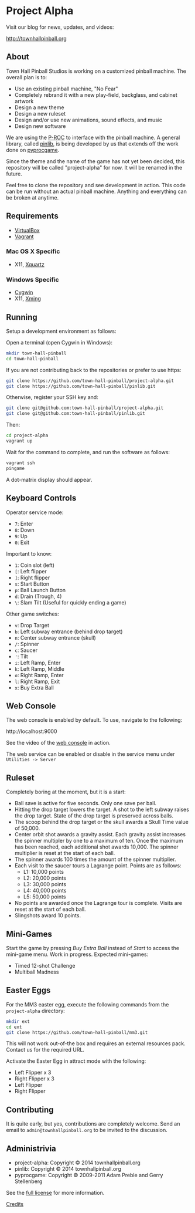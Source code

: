 # Project Alpha

Visit our blog for news, updates, and videos:

http://townhallpinball.org

## About

Town Hall Pinball Studios is working on a customized pinball machine. The
overall plan is to:

* Use an existing pinball machine, "No Fear"
* Completely rebrand it with a new play-field, backglass, and cabinet artwork
* Design a new theme
* Design a new ruleset
* Design and/or use new animations, sound effects, and music
* Design new software

We are using the [P-ROC](http://www.pinballcontrollers.com/index.php/products/p-roc)
to interface with the pinball machine. A general library, called
[pinlib](https://github.com/town-hall-pinball/pinlib), is being developed
by us that extends off the work done on
[pyprocgame](https://github.com/preble/pyprocgame).

Since the theme and the name of the game has not yet been decided,
this repository will be called "project-alpha" for now. It will be renamed
in the future.

Feel free to clone the repository and see development in action. This code
can be run without an actual pinball machine. Anything and everything can be
broken at anytime.

## Requirements

* [VirtualBox](https://www.virtualbox.org/)
* [Vagrant](https://www.vagrantup.com/)

### Mac OS X Specific

* X11, [Xquartz](http://xquartz.macosforge.org/trac/wiki)

### Windows Specific

* [Cygwin](https://www.cygwin.com)
* X11, [Xming](https://sourceforge.net/projects/xming/files/latest/download)

## Running

Setup a development environment as follows:

Open a terminal (open Cygwin in Windows):

```bash
mkdir town-hall-pinball
cd town-hall-pinball
```

If you are not contributing back to the repositories or prefer to use https:
```bash
git clone https://github.com/town-hall-pinball/project-alpha.git
git clone https://github.com/town-hall-pinball/pinlib.git
```

Otherwise, register your SSH key and:
```bash
git clone git@github.com:town-hall-pinball/project-alpha.git
git clone git@github.com:town-hall-pinball/pinlib.git
```

Then:
``` bash
cd project-alpha
vagrant up
```

Wait for the command to complete, and run the software as follows:

```bash
vagrant ssh
pingame
```

A dot-matrix display should appear.

## Keyboard Controls

Operator service mode:

* ``7``: Enter
* ``8``: Down
* ``9``: Up
* ``0``: Exit

Important to know:

* ``1``: Coin slot (left)
* ``[``: Left flipper
* ``]``: Right flipper
* ``s``: Start Button
* ``p``: Ball Launch Button
* ``d``: Drain (Trough, 4)
* ``\``: Slam Tilt (Useful for quickly ending a game)

Other game switches:

* ``v``: Drop Target
* ``b``: Left subway entrance (behind drop target)
* ``n``: Center subway entrance (skull)
* ``/``: Spinner
* ``c``: Saucer
* ``'``: Tilt
* ``i``: Left Ramp, Enter
* ``k``: Left Ramp, Middle
* ``o``: Right Ramp, Enter
* ``l``: Right Ramp, Exit
* ``x``: Buy Extra Ball

## Web Console

The web console is enabled by default. To use, navigate to the following:

http://localhost:9000

See the video of the
[web console](https://www.youtube.com/watch?v=--j8BTRcH3A)
in action.

The web service can be enabled or disable in the service menu under
``Utilities -> Server``

## Ruleset

Completely boring at the moment, but it is a start:

* Ball save is active for five seconds. Only one save per ball.
* Hitting the drop target lowers the target. A shot to the left subway raises
the drop target. State of the drop target is preserved across balls.
* The scoop behind the drop target or the skull awards a Skull Time
value of 50,000.
* Center orbit shot awards a gravity assist. Each gravity assist increases the
spinner multipler by one to a maximum of ten. Once the maximum has been
reached, each additional shot awards 10,000. The spinner multiplier is reset
at the start of each ball.
* The spinner awards 100 times the amount of the spinner multiplier.
* Each visit to the saucer tours a Lagrange point. Points are as follows:
  * L1: 10,000 points
  * L2: 20,000 points
  * L3: 30,000 points
  * L4: 40,000 points
  * L5: 50,000 points
* No points are awarded once the Lagrange tour is complete. Visits are reset at
the start of each ball.
* Slingshots award 10 points.


## Mini-Games

Start the game by pressing *Buy Extra Ball* instead of *Start* to access the
mini-game menu. Work in progress. Expected mini-games:

* Timed 12-shot Challenge
* Multiball Madness

## Easter Eggs

For the MM3 easter egg, execute the following commands from the `project-alpha`
directory:

```bash
mkdir ext
cd ext
git clone https://github.com/town-hall-pinball/mm3.git
```

This will not work out-of-the box and requires an external resources pack.
Contact us for the required URL.

Activate the Easter Egg in attract mode with the following:

* Left Flipper x 3
* Right Flipper x 3
* Left Flipper
* Right Flipper

## Contributing

It is quite early, but yes, contributions are completely welcome.
Send an email to `admin@townhallpinball.org` to be invited
to the discussion.

## Administrivia

* project-alpha: Copyright &copy; 2014 townhallpinball.org
* pinlib: Copyright &copy; 2014 townhallpinball.org
* pyprocgame: Copyright &copy; 2009-2011 Adam Preble and Gerry Stellenberg

See the [full license](LICENSE.md) for more information.

[Credits](CREDITS.md)
